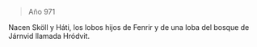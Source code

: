 > Año 971

Nacen Sköll y Háti, los lobos hijos de Fenrir y de una loba del bosque de Járnvid llamada Hródvit.